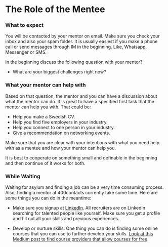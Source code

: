 # The Role of the Mentee

### What to expect  

You will be contacted by your mentor on email. Make sure you check your inbox and also your spam folder. It is usually easiest if you make a phone call or send messages through IM in the beginning. Like, Whatsapp, Messenger or SMS.

In the beginning discuss the following question with your mentor?

* What are your biggest challenges right now?

### What your mentor can help with
Based on that question, the mentor and you can have a discussion about what the mentor can do. It is great to have a specified first task that the mentor can help you with. That could be: 

* Help you make a Swedish CV.
* Help you find five employers in your industry.
* Help you connect to one person in your industry.
* Give a recommendation on networking events.

Make sure that you are clear with your intentions with what you need help with as a mentee and how your mentor can help you.

It is best to cooperate on something small and definable in the beginning and then continue of it works for both.

### While Waiting

Waiting for asylum and finding a job can be a very time consuming process. Also, finding a mentor at 400contacts currently take some time. Here are some things you can do in the meantime:

* Make sure you signup at [LinkedIn](https://www.linkedin.com/). All recruiters are on LinkedIn searching for talented people like yourself. Make sure you get a profile and fill out all your skills and previous experiences.

* Develop or nurture skills. One thing you can do is finding some online courses that you can use to further develop your skills. [Look at this Medium post to find course providers that allow courses for free](https://medium.com/life-learning/the-37-best-websites-to-learn-something-new-895e2cb0cad4#.s7hmouv89).